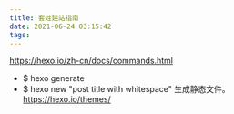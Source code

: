 ```yaml
---
title: 套娃建站指南
date: 2021-06-24 03:15:42
tags:
---
```


https://hexo.io/zh-cn/docs/commands.html

- $ hexo generate
- $ hexo new "post title with whitespace"
生成静态文件。
https://hexo.io/themes/

